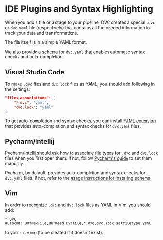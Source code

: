 # IDE Plugins and Syntax Highlighting

When you add a file or a stage to your pipeline, DVC creates a special `.dvc` or
`dvc.yaml` file (respectively) that contains all the needed information to track
your data and transformations.

The file itself is in a simple YAML format.

We also provide a [schema](https://github.com/iterative/dvcyaml-schema) for
`dvc.yaml` that enables automatic syntax checks and auto-completion.

## Visual Studio Code

To make `.dvc` files and `dvc.lock` files as YAML, you should add following in
the settings:

```json
"files.associations": {
    "*.dvc": "yaml",
    "dvc.lock": "yaml"
}
```

To get auto-completion and syntax checks, you can install
[YAML extension](https://marketplace.visualstudio.com/items?itemName=redhat.vscode-yaml)
that provides auto-completion and syntax checks for `dvc.yaml` files.

## Pycharm/Intellij

Pycharm/Intellij should ask how to associate file types for `.dvc` and
`dvc.lock` files when you first open them. If not, follow
[Pycharm's guide](https://www.jetbrains.com/help/pycharm/creating-and-registering-file-types.html)
to set them manually.

Pycharm, by default, provides auto-completion and syntax checks for `dvc.yaml`
files. If not, refer to the
[usage instructions for installing schema](https://github.com/iterative/dvcyaml-schema).

## Vim

In order to recognize `.dvc` and `dvc.lock` files as YAML in Vim, you should
add:

```vim
" DVC
autocmd! BufNewFile,BufRead Dvcfile,*.dvc,dvc.lock setfiletype yaml
```

to your `~/.vimrc`(to be created if it doesn't exist).
